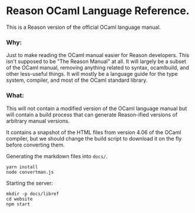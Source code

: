 
# Reason OCaml Language Reference.


This is a Reason version of the official OCaml language manual.

### Why:
Just to make reading the OCaml manual easier for Reason developers.
This isn't supposed to be "The Reason Manual" at all. It will largely
be a subset of the OCaml manual, removing anything related to syntax,
ocamlbuild, and other less-useful things. It will mostly be a language
guide for the type system, compiler, and most of the OCaml standard
library.

### What:

This will not contain a modified version of the OCaml language manual but will
contain a build process that can generate Reason-ified versions of arbitrary
manual versions.

It contains a snapshot of the HTML files from version 4.06 of the OCaml
compiler, but we should change the build script to download it on the fly
before converting them.

Generating the markdown files into `docs/`.
```
yarn install
node convertman.js
```

Starting the server:
```
mkdir -p docs/libref
cd website
npm start
```
